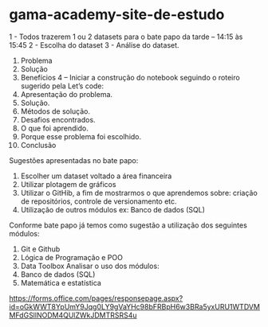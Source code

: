 # gama-academy-site-de-estudo
 
 1 - Todos trazerem 1 ou 2 datasets para o bate papo da tarde – 14:15 às 15:45
2 - Escolha do dataset
3 - Análise do dataset.
1.	Problema
2.	Solução  
3.	Benefícios 
4 – Iniciar a construção do notebook seguindo o roteiro sugerido pela Let’s code:
1. Apresentação do problema. 
2. Solução. 
3. Métodos de solução. 
4. Desafios encontrados. 
5. O que foi aprendido. 
6. Porque esse problema foi escolhido. 
7. Conclusão 


Sugestões apresentadas no bate papo:
1.	Escolher um dataset voltado a área financeira
2.	Utilizar plotagem de gráficos 
3.	Utilizar o GitHib, a fim de mostrarmos o que aprendemos sobre: criação de repositórios, controle de versionamento etc.
4.	Utilização de outros módulos ex: Banco de dados (SQL)

Conforme bate papo já temos como sugestão a utilização dos seguintes módulos:
1.	Git e Github
2.	Lógica de Programação e POO
3.	Data Toolbox
Analisar o uso dos módulos:
1.	Banco de dados (SQL)
2.	Matemática e estatística 

https://forms.office.com/pages/responsepage.aspx?id=oGkWWT8YpUmY9Jqg0LY9gVaYHc98bFRBpH6w3BRa5yxURU1WTDVMMFdGSllNODM4QUlZWkJDMTRSRS4u

